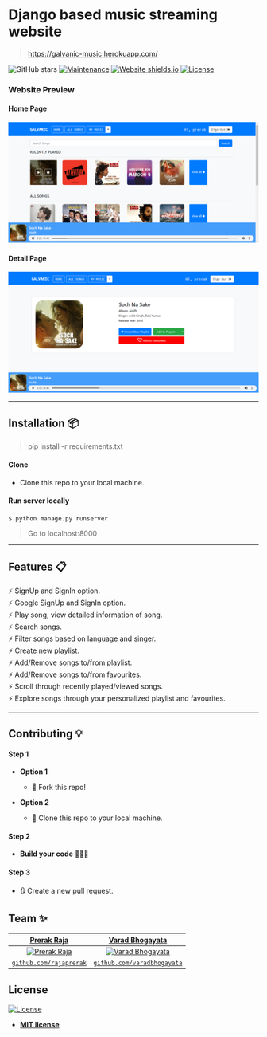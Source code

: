 # Django based music streaming website
> https://galvanic-music.herokuapp.com/

![GitHub stars](https://img.shields.io/github/stars/rajaprerak/MusicPlayer) 
[![Maintenance](https://img.shields.io/badge/maintained-yes-green.svg)](https://github.com/rajaprerak/MusicPlayer/commits/master)
[![Website shields.io](https://img.shields.io/badge/website-up-yellow)](https://galvanic-music.herokuapp.com/)
[![License](http://img.shields.io/:license-mit-blue.svg?style=flat-square)](http://badges.mit-license.org)

### Website Preview
#### Home Page
<img src="website_images/Home.png" width="900">

#### Detail Page
<img src="website_images/Detail.png" width="900">

----

## Installation 📦

>pip install -r requirements.txt

#### Clone

- Clone this repo to your local machine.

#### Run server locally

```shell
$ python manage.py runserver
```
> Go to localhost:8000

---

## Features 📋
⚡️ SignUp and SignIn option.\
⚡️ Google SignUp and SignIn option.\
⚡️ Play song, view detailed information of song.\
⚡️ Search songs.\
⚡️ Filter songs based on language and singer.\
⚡️ Create new playlist.\
⚡️ Add/Remove songs to/from playlist.\
⚡️ Add/Remove songs to/from favourites.\
⚡️ Scroll through recently played/viewed songs.\
⚡️ Explore songs through your personalized playlist and favourites.


---

## Contributing 💡


#### Step 1

- **Option 1**
    - 🍴 Fork this repo!

- **Option 2**
    - 👯 Clone this repo to your local machine.


#### Step 2

- **Build your code** 🔨🔨🔨

#### Step 3

- 🔃 Create a new pull request.



## Team ✨

| <a href="https://rajaprerak.github.io" target="_blank">**Prerak Raja**</a> | <a href="https://varadbhogayata.github.io" target="_blank">**Varad Bhogayata**</a> | 
| :---: |:---:|
| [![Prerak Raja](https://github.com/rajaprerak.png?size=100)](https://rajaprerak.github.io)    | [![Varad Bhogayata](https://github.com/varadbhogayata.png?size=100)](https://varadbhogayata.github.io) ||
| <a href="https://github.com/rajaprerak" target="_blank">`github.com/rajaprerak`</a> | <a href="https://github.com/varadbhogayata" target="_blank">`github.com/varadbhogayata`</a> 


## License
[![License](http://img.shields.io/:license-mit-blue.svg?style=flat-square)](http://badges.mit-license.org)

- **[MIT license](http://opensource.org/licenses/mit-license.php)**
